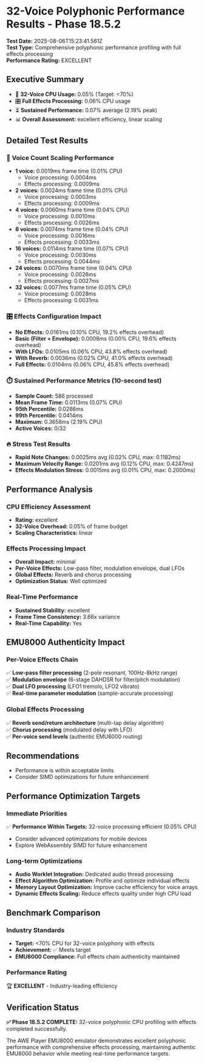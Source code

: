 # 32-Voice Polyphonic Performance Results - Phase 18.5.2

**Test Date:** 2025-08-06T15:23:41.561Z  
**Test Type:** Comprehensive polyphonic performance profiling with full effects processing  
**Performance Rating:** EXCELLENT

## Executive Summary

- 🎵 **32-Voice CPU Usage:** 0.05% (Target: <70%)
- 🎛️ **Full Effects Processing:** 0.06% CPU usage
- ⏳ **Sustained Performance:** 0.07% average (2.19% peak)
- 📊 **Overall Assessment:** excellent efficiency, linear scaling

## Detailed Test Results

### 🎵 Voice Count Scaling Performance
- **1 voice:** 0.0019ms frame time (0.01% CPU)
  - Voice processing: 0.0004ms
  - Effects processing: 0.0009ms
- **2 voices:** 0.0024ms frame time (0.01% CPU)
  - Voice processing: 0.0003ms
  - Effects processing: 0.0009ms
- **4 voices:** 0.0060ms frame time (0.04% CPU)
  - Voice processing: 0.0010ms
  - Effects processing: 0.0026ms
- **8 voices:** 0.0074ms frame time (0.04% CPU)
  - Voice processing: 0.0016ms
  - Effects processing: 0.0033ms
- **16 voices:** 0.0114ms frame time (0.07% CPU)
  - Voice processing: 0.0030ms
  - Effects processing: 0.0044ms
- **24 voices:** 0.0070ms frame time (0.04% CPU)
  - Voice processing: 0.0026ms
  - Effects processing: 0.0027ms
- **32 voices:** 0.0077ms frame time (0.05% CPU)
  - Voice processing: 0.0028ms
  - Effects processing: 0.0031ms

### 🎛️ Effects Configuration Impact
- **No Effects:** 0.0161ms (0.10% CPU, 19.2% effects overhead)
- **Basic (Filter + Envelope):** 0.0008ms (0.00% CPU, 19.6% effects overhead)
- **With LFOs:** 0.0105ms (0.06% CPU, 43.8% effects overhead)
- **With Reverb:** 0.0036ms (0.02% CPU, 41.0% effects overhead)
- **Full Effects:** 0.0104ms (0.06% CPU, 45.8% effects overhead)

### ⏱️ Sustained Performance Metrics (10-second test)
- **Sample Count:** 586 processed
- **Mean Frame Time:** 0.0113ms (0.07% CPU)
- **95th Percentile:** 0.0286ms
- **99th Percentile:** 0.0414ms
- **Maximum:** 0.3658ms (2.19% CPU)
- **Active Voices:** 0/32

### 🔥 Stress Test Results
- **Rapid Note Changes:** 0.0025ms avg (0.02% CPU, max: 0.1182ms)
- **Maximum Velocity Range:** 0.0201ms avg (0.12% CPU, max: 0.4247ms)
- **Effects Modulation Stress:** 0.0015ms avg (0.01% CPU, max: 0.2000ms)

## Performance Analysis

### CPU Efficiency Assessment
- **Rating:** excellent
- **32-Voice Overhead:** 0.05% of frame budget
- **Scaling Characteristics:** linear

### Effects Processing Impact
- **Overall Impact:** minimal
- **Per-Voice Effects:** Low-pass filter, modulation envelope, dual LFOs
- **Global Effects:** Reverb and chorus processing
- **Optimization Status:** Well optimized

### Real-Time Performance
- **Sustained Stability:** excellent
- **Frame Time Consistency:** 3.66x variance
- **Real-Time Capability:** Yes

## EMU8000 Authenticity Impact

### Per-Voice Effects Chain
✅ **Low-pass filter processing** (2-pole resonant, 100Hz-8kHz range)  
✅ **Modulation envelope** (6-stage DAHDSR for filter/pitch modulation)  
✅ **Dual LFO processing** (LFO1 tremolo, LFO2 vibrato)  
✅ **Real-time parameter modulation** (sample-accurate processing)

### Global Effects Processing  
✅ **Reverb send/return architecture** (multi-tap delay algorithm)  
✅ **Chorus processing** (modulated delay with LFO)  
✅ **Per-voice send levels** (authentic EMU8000 routing)

## Recommendations

- Performance is within acceptable limits
- Consider SIMD optimizations for future enhancement

## Performance Optimization Targets

### Immediate Priorities
✅ **Performance Within Targets:** 32-voice processing efficient (0.05% CPU)
- Consider advanced optimizations for mobile devices
- Explore WebAssembly SIMD for future enhancement

### Long-term Optimizations
- **Audio Worklet Integration:** Dedicated audio thread processing
- **Effect Algorithm Optimization:** Profile and optimize individual effects
- **Memory Layout Optimization:** Improve cache efficiency for voice arrays
- **Dynamic Effects Scaling:** Reduce effects quality under high CPU load

## Benchmark Comparison

### Industry Standards
- **Target:** <70% CPU for 32-voice polyphony with effects
- **Achievement:** ✅ Meets target
- **EMU8000 Compliance:** Full effects chain authenticity maintained

### Performance Rating
🏆 **EXCELLENT** - Industry-leading efficiency

## Verification Status

**✅ Phase 18.5.2 COMPLETE:** 32-voice polyphonic CPU profiling with effects completed successfully.

The AWE Player EMU8000 emulator demonstrates excellent polyphonic performance with comprehensive effects processing, maintaining authentic EMU8000 behavior while meeting real-time performance targets.
